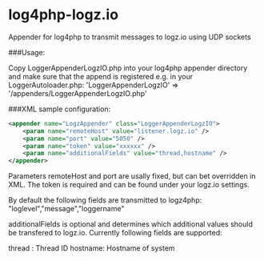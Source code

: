 # log4php-logz.io
Appender for log4php to transmit messages to logz.io using UDP sockets

###Usage:

Copy LoggerAppenderLogzIO.php into your log4php appender directory and make sure that the append is registered e.g. in your LoggerAutoloader.php: 'LoggerAppenderLogzIO' => '/appenders/LoggerAppenderLogzIO.php'

###XML sample configuration:

```xml
<appender name="LogzAppender" class="LoggerAppenderLogzIO">
    <param name="remoteHost" value="listener.logz.io" />
    <param name="port" value="5050" />
    <param name="token" value="xxxxxx" />
    <param name="additionalFields" value="thread,hostname" />
</appender>
```

Parameters remoteHost and port are usally fixed, but can bet overridden in XML. The token is required and can be found under your logz.io settings.

By default the following fields are transmitted to logz4php: "loglevel","message","loggername"

additionalFields is optional and determines which additional values should be transfered to logz.io. Currently following fields are supported:

thread : Thread ID
hostname: Hostname of system

